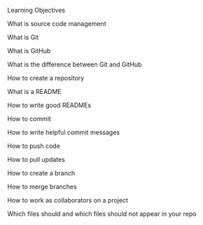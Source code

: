 Learning Objectives

What is source code management

What is Git

What is GitHub

What is the difference between Git and GitHub

How to create a repository

What is a README

How to write good READMEs

How to commit

How to write helpful commit messages

How to push code

How to pull updates

How to create a branch

How to merge branches

How to work as collaborators on a project

Which files should and which files should not appear in your repo
